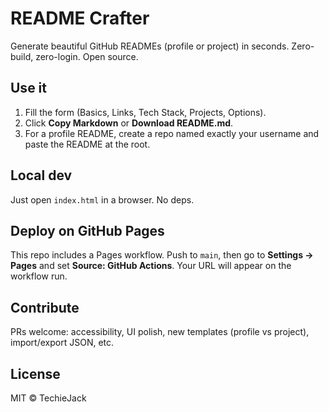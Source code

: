# README Crafter
Generate beautiful GitHub READMEs (profile or project) in seconds. Zero-build, zero-login. Open source.

## Use it
1. Fill the form (Basics, Links, Tech Stack, Projects, Options).
2. Click **Copy Markdown** or **Download README.md**.
3. For a profile README, create a repo named exactly your username and paste the README at the root.

## Local dev
Just open `index.html` in a browser. No deps.

## Deploy on GitHub Pages
This repo includes a Pages workflow. Push to `main`, then go to **Settings → Pages** and set **Source: GitHub Actions**. Your URL will appear on the workflow run.

## Contribute
PRs welcome: accessibility, UI polish, new templates (profile vs project), import/export JSON, etc.

## License
MIT © TechieJack
